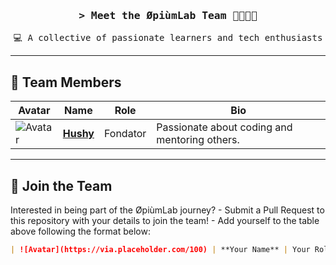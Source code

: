 <!-- Banner -->
<h3 align="center">
  <samp>&gt; Meet the <b>ØpiùmLab Team</b> 👨‍👨‍👦‍👦</samp>
</h3>

<p align="center">
  <samp>💻 A collective of passionate learners and tech enthusiasts</samp>
</p>

---

## 🌟 Team Members

| Avatar | Name         | Role                         | Bio                              |
|--------|--------------|------------------------------|----------------------------------|
| ![Avatar](file:///C:/Users/carpe/Downloads/8041e504aa975af959aa11dfc50e4267-100x100.jpg) | <a href="https://github.com/Hushhhy">**Hushy**</a> | Fondator      | Passionate about coding and mentoring others. |

---

## 🤝 Join the Team

<p>
  Interested in being part of the ØpiùmLab journey?  
  - Submit a Pull Request to this repository with your details to join the team!  
  - Add yourself to the table above following the format below:  
</p>

```markdown
| ![Avatar](https://via.placeholder.com/100) | **Your Name** | Your Role 

